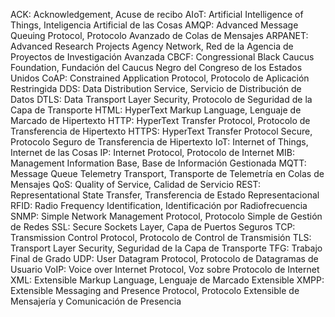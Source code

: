 ACK: Acknowledgement, Acuse de recibo
AIoT: Artificial Intelligence of Things, Inteligencia Artificial de las Cosas
AMQP: Advanced Message Queuing Protocol, Protocolo Avanzado de Colas de Mensajes
ARPANET: Advanced Research Projects Agency Network, Red de la Agencia de Proyectos de Investigación Avanzada
CBCF: Congressional Black Caucus Foundation, Fundación del Caucus Negro del Congreso de los Estados Unidos
CoAP: Constrained Application Protocol, Protocolo de Aplicación Restringida
DDS: Data Distribution Service, Servicio de Distribución de Datos
DTLS: Data Transport Layer Security, Protocolo de Seguridad de la Capa de Transporte
HTML: HyperText Markup Language, Lenguaje de Marcado de Hipertexto
HTTP: HyperText Transfer Protocol, Protocolo de Transferencia de Hipertexto
HTTPS: HyperText Transfer Protocol Secure, Protocolo Seguro de Transferencia de Hipertexto
IoT: Internet of Things, Internet de las Cosas
IP: Internet Protocol, Protocolo de Internet
MIB: Management Information Base, Base de Información Gestionada
MQTT: Message Queue Telemetry Transport, Transporte de Telemetría en Colas de Mensajes
QoS: Quality of Service, Calidad de Servicio
REST: Representational State Transfer, Transferencia de Estado Representacional
RFID: Radio Frequency Identification, Identificación por Radiofrecuencia
SNMP: Simple Network Management Protocol, Protocolo Simple de Gestión de Redes
SSL: Secure Sockets Layer, Capa de Puertos Seguros
TCP: Transmission Control Protocol, Protocolo de Control de Transmisión
TLS: Transport Layer Security, Seguridad de la Capa de Transporte
TFG: Trabajo Final de Grado
UDP: User Datagram Protocol, Protocolo de Datagramas de Usuario
VoIP: Voice over Internet Protocol, Voz sobre Protocolo de Internet
XML: Extensible Markup Language, Lenguaje de Marcado Extensible
XMPP: Extensible Messaging and Presence Protocol, Protocolo Extensible de Mensajería y Comunicación de Presencia
